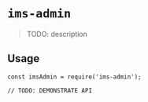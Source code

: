 # `ims-admin`

> TODO: description

## Usage

```
const imsAdmin = require('ims-admin');

// TODO: DEMONSTRATE API
```
